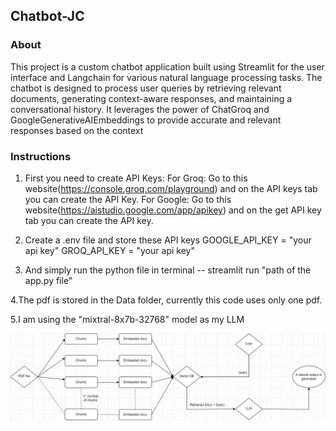 ## Chatbot-JC

### About

This project is a custom chatbot application built using Streamlit for the user interface and Langchain for various natural language processing tasks. The chatbot is designed to process user queries by retrieving relevant documents, generating context-aware responses, and maintaining a conversational history. It leverages the power of ChatGroq and GoogleGenerativeAIEmbeddings to provide accurate and relevant responses based on the context

### Instructions

1. First you need to create API Keys:
For Groq: Go to this website(https://console.groq.com/playground) and on the API keys tab you can create the API Key.
For Google: Go to this website(https://aistudio.google.com/app/apikey) and on the get API key tab you can create the API key.

2. Create a .env file and store these API keys
GOOGLE_API_KEY = "your api key"
GROQ_API_KEY = "your api key"

3. And simply run the python file in terminal -- streamlit run "path of the app.py file"

4.The pdf is stored in the Data folder, currently this code uses only one pdf.

5.I am using the "mixtral-8x7b-32768" model as my LLM

![Flowchart](chatbot/architecture.jpg)
